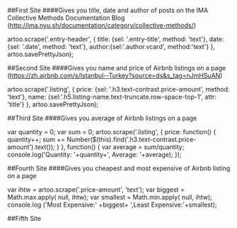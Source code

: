 ##First Site
####Gives you title, date and author of posts on the IMA Collective Methods Documentation Blog
(http://ima.nyu.sh/documentation/category/collective-methods/)

<html>
artoo.scrape('.entry-header', {
  title: {sel: '.entry-title', method: 'text'},
  date: {sel: '.date', method: 'text'},
  author:{sel:'.author.vcard', method:'text'} 
  },
artoo.savePrettyJson);
</html>


##Second Site
####Gives you name and price of Airbnb listings on a page
(https://zh.airbnb.com/s/Istanbul--Turkey?source=ds&s_tag=nJmHSuAN)

<html>
artoo.scrape('.listing', {
  price: {sel: '.h3.text-contrast.price-amount', method: 'text'},
  name: {sel:'.h5.listing-name.text-truncate.row-space-top-1', attr: 'title'}
  },
artoo.savePrettyJson);
</html>


##Third Site
####Gives you average of Airbnb listings on a page

<html>
var quantity = 0;
var sum = 0;
artoo.scrape('.listing', {
  price: function() {
    quantity++;
    sum += Number($(this).find('.h3.text-contrast.price-amount').text());
    }
}, function() {
    var average = sum/quantity;
    console.log('Quantity: '+quantity+', Average: '+average); 
});
</html>

##Fourth Site
####Gives you cheapest and most expensive of Airbnb listing on a page

<html>
var ihtw = artoo.scrape('.price-amount', 'text');
var biggest = Math.max.apply( null, ihtw);
var smallest = Math.min.apply( null, ihtw);
console.log ('Most Expensive:' +biggest+ ',Least Expensive:'+smallest);
</html>

##Fifth Site
####
